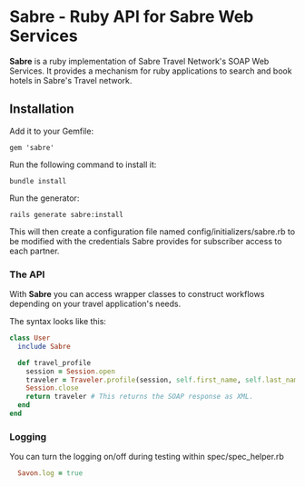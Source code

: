 # Sabre - Ruby API for Sabre Web Services 

**Sabre** is a ruby implementation of Sabre Travel Network's SOAP Web Services.  It provides a mechanism
for ruby applications to search and book hotels in Sabre's Travel network. 

## Installation

Add it to your Gemfile:

`gem 'sabre'`

Run the following command to install it:

`bundle install`

Run the generator:

`rails generate sabre:install`

This will then create a configuration file named config/initializers/sabre.rb to be modified with
the credentials Sabre provides for subscriber access to each partner.

### The API

With **Sabre** you can access wrapper classes to construct workflows depending on your travel application's needs. 


The syntax looks like this:

```ruby
class User
  include Sabre

  def travel_profile
    session = Session.open
    traveler = Traveler.profile(session, self.first_name, self.last_name, self.phone)
    Session.close
    return traveler # This returns the SOAP response as XML.
  end
end
```

### Logging
You can turn the logging on/off during testing within spec/spec_helper.rb

```ruby
  Savon.log = true
```
